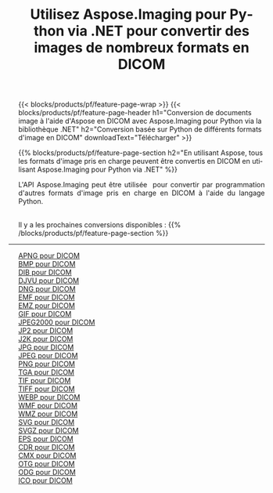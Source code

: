 ﻿---
title: Utilisez Aspose.Imaging pour Python via .NET pour convertir des images de nombreux formats en DICOM 
weight: 3920
url: /fr/python-net/conversion/to/dicom 
lang: fr
langdirlevel: 2
locales: zh-hans,ja,it,ru,de,es,fr,nl,id,lt,pl,pt,vi,tr,ko,zh-hant,ar,hi,th,sv,cs,uk,he
description: Vous pouvez utiliser Aspose.Imaging pour Python via la bibliothèque .NET pour convertir une variété de formats en DICOM
---

{{< blocks/products/pf/feature-page-wrap >}}
{{< blocks/products/pf/feature-page-header h1="Conversion de documents image à l'aide d'Aspose en DICOM avec Aspose.Imaging pour Python via la bibliothèque .NET" h2="Conversion basée sur Python de différents formats d'image en DICOM" downloadText="Télécharger" >}}


{{% blocks/products/pf/feature-page-section  h2="En utilisant Aspose, tous les formats d'image pris en charge peuvent être convertis en DICOM en utilisant Aspose.Imaging pour Python via .NET" %}}
<p align=justify>L'API Aspose.Imaging peut être utilisée  pour convertir par programmation d'autres formats d'image pris en charge en DICOM à l'aide du langage Python.</p>
<br/>
Il y a les prochaines conversions disponibles :
{{% /blocks/products/pf/feature-page-section %}}
<div class="container-fluid productfamilypage bg-gray">
    <div class="convertypes bg-gray agp-content section">
        <div class="container">
		<hr style="margin-left:-20px;"/>
		<div class="row other-converters">
		    <div class='col-md-2 other-converter remove-lp remove-rp'><a href="/imaging/fr/python-net/conversion/apng-to-dicom" >APNG pour DICOM</a></div>
<div class='col-md-2 other-converter remove-lp remove-rp'><a href="/imaging/fr/python-net/conversion/bmp-to-dicom" >BMP pour DICOM</a></div>
<div class='col-md-2 other-converter remove-lp remove-rp'><a href="/imaging/fr/python-net/conversion/dib-to-dicom" >DIB pour DICOM</a></div>
<div class='col-md-2 other-converter remove-lp remove-rp'><a href="/imaging/fr/python-net/conversion/djvu-to-dicom" >DJVU pour DICOM</a></div>
<div class='col-md-2 other-converter remove-lp remove-rp'><a href="/imaging/fr/python-net/conversion/dng-to-dicom" >DNG pour DICOM</a></div>
<div class='col-md-2 other-converter remove-lp remove-rp'><a href="/imaging/fr/python-net/conversion/emf-to-dicom" >EMF pour DICOM</a></div>
<div class='col-md-2 other-converter remove-lp remove-rp'><a href="/imaging/fr/python-net/conversion/emz-to-dicom" >EMZ pour DICOM</a></div>
<div class='col-md-2 other-converter remove-lp remove-rp'><a href="/imaging/fr/python-net/conversion/gif-to-dicom" >GIF pour DICOM</a></div>
<div class='col-md-2 other-converter remove-lp remove-rp'><a href="/imaging/fr/python-net/conversion/jpeg2000-to-dicom" >JPEG2000 pour DICOM</a></div>
<div class='col-md-2 other-converter remove-lp remove-rp'><a href="/imaging/fr/python-net/conversion/jp2-to-dicom" >JP2 pour DICOM</a></div>
<div class='col-md-2 other-converter remove-lp remove-rp'><a href="/imaging/fr/python-net/conversion/j2k-to-dicom" >J2K pour DICOM</a></div>
<div class='col-md-2 other-converter remove-lp remove-rp'><a href="/imaging/fr/python-net/conversion/jpg-to-dicom" >JPG pour DICOM</a></div>
<div class='col-md-2 other-converter remove-lp remove-rp'><a href="/imaging/fr/python-net/conversion/jpeg-to-dicom" >JPEG pour DICOM</a></div>
<div class='col-md-2 other-converter remove-lp remove-rp'><a href="/imaging/fr/python-net/conversion/png-to-dicom" >PNG pour DICOM</a></div>
<div class='col-md-2 other-converter remove-lp remove-rp'><a href="/imaging/fr/python-net/conversion/tga-to-dicom" >TGA pour DICOM</a></div>
<div class='col-md-2 other-converter remove-lp remove-rp'><a href="/imaging/fr/python-net/conversion/tif-to-dicom" >TIF pour DICOM</a></div>
<div class='col-md-2 other-converter remove-lp remove-rp'><a href="/imaging/fr/python-net/conversion/tiff-to-dicom" >TIFF pour DICOM</a></div>
<div class='col-md-2 other-converter remove-lp remove-rp'><a href="/imaging/fr/python-net/conversion/webp-to-dicom" >WEBP pour DICOM</a></div>
<div class='col-md-2 other-converter remove-lp remove-rp'><a href="/imaging/fr/python-net/conversion/wmf-to-dicom" >WMF pour DICOM</a></div>
<div class='col-md-2 other-converter remove-lp remove-rp'><a href="/imaging/fr/python-net/conversion/wmz-to-dicom" >WMZ pour DICOM</a></div>
<div class='col-md-2 other-converter remove-lp remove-rp'><a href="/imaging/fr/python-net/conversion/svg-to-dicom" >SVG pour DICOM</a></div>
<div class='col-md-2 other-converter remove-lp remove-rp'><a href="/imaging/fr/python-net/conversion/svgz-to-dicom" >SVGZ pour DICOM</a></div>
<div class='col-md-2 other-converter remove-lp remove-rp'><a href="/imaging/fr/python-net/conversion/eps-to-dicom" >EPS pour DICOM</a></div>
<div class='col-md-2 other-converter remove-lp remove-rp'><a href="/imaging/fr/python-net/conversion/cdr-to-dicom" >CDR pour DICOM</a></div>
<div class='col-md-2 other-converter remove-lp remove-rp'><a href="/imaging/fr/python-net/conversion/cmx-to-dicom" >CMX pour DICOM</a></div>
<div class='col-md-2 other-converter remove-lp remove-rp'><a href="/imaging/fr/python-net/conversion/otg-to-dicom" >OTG pour DICOM</a></div>
<div class='col-md-2 other-converter remove-lp remove-rp'><a href="/imaging/fr/python-net/conversion/odg-to-dicom" >ODG pour DICOM</a></div>
<div class='col-md-2 other-converter remove-lp remove-rp'><a href="/imaging/fr/python-net/conversion/ico-to-dicom" >ICO pour DICOM</a></div>
                </div>
        </div>
    </div>
</div>
<br/>

